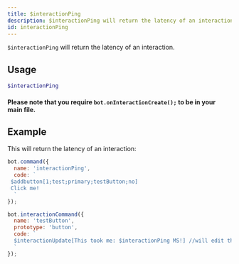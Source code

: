 ```yaml
---
title: $interactionPing 
description: $interactionPing will return the latency of an interaction.
id: interactionPing
---
```


`$interactionPing` will return the latency of an interaction.

## Usage

```php
$interactionPing
```

#### Please note that you require `bot.onInteractionCreate();` to be in your main file.

## Example

This will return the latency of an interaction:

```javascript
bot.command({
  name: 'interactionPing',
  code: `
 $addbutton[1;test;primary;testButton;no]
 Click me!
  `
});

bot.interactionCommand({
  name: 'testButton',
  prototype: 'button',
  code: `
  $interactionUpdate[This took me: $interactionPing MS!] //will edit the button message and return the latency
  `
});
```
